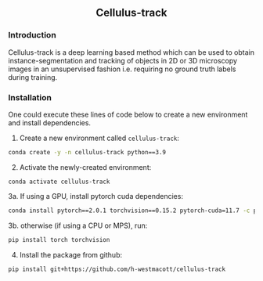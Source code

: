 <h2 align="center">Cellulus-track</h2>

<!-- - **[Introduction](#introduction)**
- **[Installation](#installation)**
- **[Getting Started](#getting-started)**
- **[Citation](#citation)**
- **[Issues](#issues)** -->


### Introduction
Cellulus-track is a deep learning based method which can be used to obtain instance-segmentation and tracking of objects in 2D or 3D microscopy images in an unsupervised fashion i.e. requiring no ground truth labels during training.

### Installation

One could execute these lines of code below to create a new environment and install dependencies.

1. Create a new environment called `cellulus-track`:

```bash
conda create -y -n cellulus-track python==3.9
```

2. Activate the newly-created environment:

```
conda activate cellulus-track
```

3a. If using a GPU, install pytorch cuda dependencies:

```bash
conda install pytorch==2.0.1 torchvision==0.15.2 pytorch-cuda=11.7 -c pytorch -c nvidia
```

3b. otherwise (if using a CPU or MPS), run:

```bash
pip install torch torchvision
```

4. Install the package from github:

```bash
pip install git+https://github.com/h-westmacott/cellulus-track
```


<!-- ### Getting Started

#### With Jupyter Notebooks

Try out a `2D example` or a `3D example` available under the examples tab **[here](https://funkelab.github.io/cellulus)**.

#### From the terminal

Using `cellulus` from the terminal window requires specifying a `train.toml` config file and an `infer.toml` config file. <br>
These files indicate how the training and inference should be performed respectively.

For example, a minimal `train.toml` config file would look as follows:

```toml
[model_config]

num_fmaps = 256
fmap_inc_factor = 3
downsampling_factors = [[2,2],]

[train_config.train_data_config]

container_path = "skin.zarr" # specify path to zarr container, containing raw image dataset
dataset_name = "train/raw"
```

The `train.toml` recipe file can then be used to initiate the model training by running the following line in the terminal window:
```bash
train train.toml
```

Similarly, a minimal `infer.toml` file would look as follows:

```toml
[model_config]

num_fmaps = 256
fmap_inc_factor = 3
checkpoint = "models/best_loss.pth" # path to model weights

[inference_config.dataset_config]

container_path = "skin.zarr" # specify path to zarr container, containing raw image dataset
dataset_name = "test/raw"

[inference_config.prediction_dataset_config]

container_path = "skin.zarr"
dataset_name = "embeddings"

[inference_config.detection_dataset_config]

container_path = "skin.zarr"
dataset_name = "detection"
secondary_dataset_name = "embeddings"

[inference_config.segmentation_dataset_config]

container_path = "skin.zarr"
dataset_name = "segmentation"
secondary_dataset_name = "detection"
```

The `infer.toml` recipe file can be used to apply the trained model weights on raw image data and obtain instance segmentations, by running the following line in the terminal window:

```bash
infer infer.toml
```

### Citation

If you find our work useful in your research, please consider citing:

```bibtex
@misc{wolf2023unsupervised,
      title={Unsupervised Learning of Object-Centric Embeddings for Cell Instance Segmentation in Microscopy Images},
      author={Steffen Wolf and Manan Lalit and Henry Westmacott and Katie McDole and Jan Funke},
      year={2023},
      eprint={2310.08501},
      archivePrefix={arXiv},
      primaryClass={cs.LG}
}
```

### Issues

If you encounter any problems, please **[file an issue](https://github.com/funkelab/cellulus/issues)** along with a description. -->
